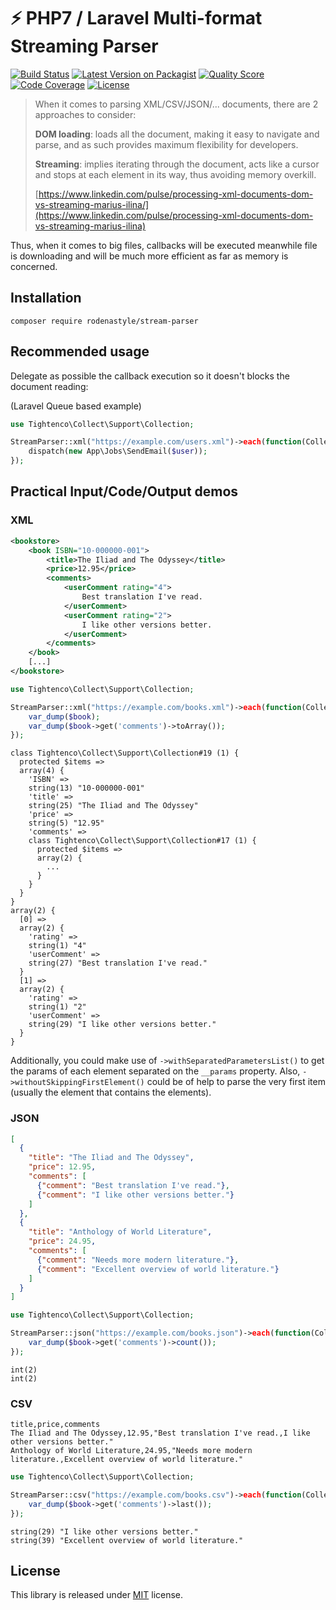 # ⚡ PHP7 / Laravel Multi-format Streaming Parser

[![Build Status](https://scrutinizer-ci.com/g/Rodenastyle/stream-parser/badges/build.png?b=master)](https://scrutinizer-ci.com/g/Rodenastyle/stream-parser/build-status/master)
[![Latest Version on Packagist](https://img.shields.io/packagist/v/rodenastyle/stream-parser.svg?style=flat-square)](https://packagist.org/packages/rodenastyle/stream-parser)
[![Quality Score](https://img.shields.io/scrutinizer/g/rodenastyle/stream-parser.svg?style=flat-square)](https://scrutinizer-ci.com/g/Rodenastyle/stream-parser/?branch=master)
[![Code Coverage](https://scrutinizer-ci.com/g/Rodenastyle/stream-parser/badges/coverage.png?b=master)](https://scrutinizer-ci.com/g/Rodenastyle/stream-parser/?branch=master)
[![License](https://img.shields.io/packagist/l/Rodenastyle/stream-parser.svg)](https://packagist.org/packages/Rodenastyle/stream-parser)

> When it comes to parsing XML/CSV/JSON/... documents, there are 2 approaches to consider:
>
> **DOM loading**: loads all the document, making it easy to navigate and parse, and as such provides maximum flexibility for developers.
>
> **Streaming**: implies iterating through the document, acts like a cursor and stops at each element in its way, thus avoiding memory overkill.
>
> [https://www.linkedin.com/pulse/processing-xml-documents-dom-vs-streaming-marius-ilina/](https://www.linkedin.com/pulse/processing-xml-documents-dom-vs-streaming-marius-ilina)

Thus, when it comes to big files, callbacks will be executed meanwhile file is downloading and will be much more efficient as far as memory is concerned.

## Installation
```
composer require rodenastyle/stream-parser
```

## Recommended usage
Delegate as possible the callback execution so it doesn't blocks the document reading: 

(Laravel Queue based example)
```php
use Tightenco\Collect\Support\Collection;

StreamParser::xml("https://example.com/users.xml")->each(function(Collection $user){
    dispatch(new App\Jobs\SendEmail($user));
});
```

## Practical Input/Code/Output demos

### XML
```xml
<bookstore>
    <book ISBN="10-000000-001">
        <title>The Iliad and The Odyssey</title>
        <price>12.95</price>
        <comments>
            <userComment rating="4">
                Best translation I've read.
            </userComment>
            <userComment rating="2">
                I like other versions better.
            </userComment>
        </comments>
    </book>
    [...]
</bookstore>
```
```php
use Tightenco\Collect\Support\Collection;

StreamParser::xml("https://example.com/books.xml")->each(function(Collection $book){
    var_dump($book);
    var_dump($book->get('comments')->toArray());
});
```
```
class Tightenco\Collect\Support\Collection#19 (1) {
  protected $items =>
  array(4) {
    'ISBN' =>
    string(13) "10-000000-001"
    'title' =>
    string(25) "The Iliad and The Odyssey"
    'price' =>
    string(5) "12.95"
    'comments' =>
    class Tightenco\Collect\Support\Collection#17 (1) {
      protected $items =>
      array(2) {
        ...
      }
    }
  }
}
array(2) {
  [0] =>
  array(2) {
    'rating' =>
    string(1) "4"
    'userComment' =>
    string(27) "Best translation I've read."
  }
  [1] =>
  array(2) {
    'rating' =>
    string(1) "2"
    'userComment' =>
    string(29) "I like other versions better."
  }
}
```
Additionally, you could make use of ```->withSeparatedParametersList()``` to get the params of each element separated on the ```__params``` property.
Also, ```->withoutSkippingFirstElement()``` could be of help to parse the very first item (usually the element that contains the elements).

### JSON
```json
[
  {
    "title": "The Iliad and The Odyssey",
    "price": 12.95,
    "comments": [
      {"comment": "Best translation I've read."},
      {"comment": "I like other versions better."}
    ]
  },
  {
    "title": "Anthology of World Literature",
    "price": 24.95,
    "comments": [
      {"comment": "Needs more modern literature."},
      {"comment": "Excellent overview of world literature."}
    ]
  }
]
```
```php
use Tightenco\Collect\Support\Collection;

StreamParser::json("https://example.com/books.json")->each(function(Collection $book){
    var_dump($book->get('comments')->count());
});
```
```
int(2)
int(2)
```
### CSV
```csv
title,price,comments
The Iliad and The Odyssey,12.95,"Best translation I've read.,I like other versions better."
Anthology of World Literature,24.95,"Needs more modern literature.,Excellent overview of world literature."
```
```php
use Tightenco\Collect\Support\Collection;

StreamParser::csv("https://example.com/books.csv")->each(function(Collection $book){
    var_dump($book->get('comments')->last());
});
```
```
string(29) "I like other versions better."
string(39) "Excellent overview of world literature."
```

## License
This library is released under [MIT](http://www.tldrlegal.com/license/mit-license) license.
